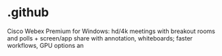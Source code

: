 # .github
Cisco Webex Premium for Windows: hd/4k meetings with breakout rooms and polls + screen/app share with annotation, whiteboards; faster workflows, GPU options an
